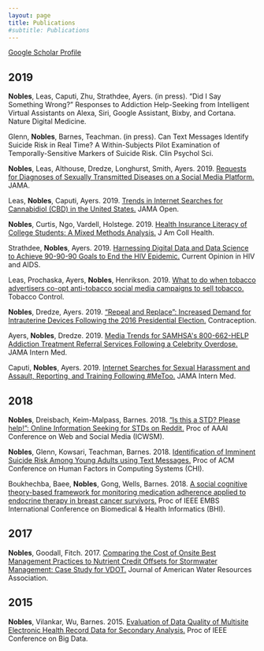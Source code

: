 ```yaml
---
layout: page
title: Publications
#subtitle: Publications
---
```


[Google Scholar Profile](https://scholar.google.com/citations?user=Z3D7SpoAAAAJ&hl=en)

## 2019
**Nobles**, Leas, Caputi, Zhu, Strathdee, Ayers. (in press). “Did I Say Something Wrong?” Responses to Addiction Help-Seeking from Intelligent Virtual Assistants on Alexa, Siri, Google Assistant, Bixby, and Cortana. Nature Digital  Medicine.

Glenn, **Nobles**, Barnes, Teachman. (in press). Can Text Messages Identify Suicide Risk in Real Time? A Within-Subjects Pilot Examination of Temporally-Sensitive Markers of Suicide Risk. Clin Psychol Sci.

**Nobles**, Leas, Althouse, Dredze, Longhurst, Smith, Ayers. 2019. [Requests for Diagnoses of Sexually Transmitted Diseases on a Social Media Platform.](https://jamanetwork.com/journals/jama/fullarticle/2753884) JAMA.

Leas, **Nobles**, Caputi, Ayers. 2019. [Trends in Internet Searches for Cannabidiol (CBD) in the United States.](https://jamanetwork.com/journals/jamanetworkopen/fullarticle/2753393) JAMA Open.

**Nobles**, Curtis, Ngo, Vardell, Holstege. 2019. [Health Insurance Literacy of College Students: A Mixed Methods Analysis.](https://www.tandfonline.com/doi/abs/10.1080/07448481.2018.1486844) J Am Coll Health.

Strathdee, **Nobles**, Ayers. 2019. [Harnessing Digital Data and Data Science to Achieve 90-90-90 Goals to End the HIV Epidemic.](https://journals.lww.com/co-hivandaids/Citation/2019/11000/Harnessing_digital_data_and_data_science_to.8.aspx) Current Opinion in HIV and AIDS. 

Leas, Prochaska, Ayers, **Nobles**, Henrikson. 2019. [What to do when tobacco advertisers co-opt anti-tobacco social media campaigns to sell tobacco.](https://tobaccocontrol.bmj.com/content/early/2019/06/27/tobaccocontrol-2019-054993) Tobacco Control.

**Nobles**, Dredze, Ayers. 2019. [“Repeal and Replace”: Increased Demand for Intrauterine Devices Following the 2016 Presidential Election.](https://www.sciencedirect.com/science/article/abs/pii/S0010782418304852) Contraception.

Ayers, **Nobles**, Dredze. 2019. [Media Trends for SAMHSA's 800-662-HELP Addiction Treatment Referral Services Following a Celebrity Overdose.](https://jamanetwork.com/journals/jamainternalmedicine/article-abstract/2720125) JAMA Intern Med.

Caputi, **Nobles**, Ayers. 2019. [Internet Searches for Sexual Harassment and Assault, Reporting, and Training Following #MeToo.](https://jamanetwork.com/journals/jamainternalmedicine/article-abstract/2719193) JAMA Intern Med.

## 2018
**Nobles**, Dreisbach, Keim-Malpass, Barnes. 2018. [“Is this a STD? Please help!”: Online Information Seeking for STDs on Reddit.](https://www.ncbi.nlm.nih.gov/pmc/articles/PMC6460917/) Proc of AAAI Conference on Web and Social Media (ICWSM).

**Nobles**, Glenn, Kowsari, Teachman, Barnes. 2018. [Identification of Imminent Suicide Risk Among Young Adults using Text Messages.](https://dl.acm.org/citation.cfm?id=3173987) Proc of ACM Conference on Human Factors in Computing Systems (CHI).

Boukhechba, Baee, **Nobles**, Gong, Wells, Barnes. 2018. [A social cognitive theory-based framework for monitoring medication adherence applied to endocrine therapy in breast cancer survivors.](https://ieeexplore.ieee.org/document/8333422) Proc of IEEE EMBS International Conference on Biomedical & Health Informatics (BHI).

## 2017
**Nobles**, Goodall, Fitch. 2017. [Comparing the Cost of Onsite Best Management Practices to Nutrient Credit Offsets for Stormwater Management: Case Study for VDOT.](https://onlinelibrary.wiley.com/doi/abs/10.1111/1752-1688.12487) Journal of American Water Resources Association.

## 2015
**Nobles**, Vilankar, Wu, Barnes. 2015. [Evaluation of Data Quality of Multisite Electronic Health Record Data for Secondary Analysis.](https://ieeexplore.ieee.org/document/7364060) Proc of IEEE Conference on Big Data.

